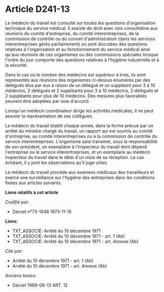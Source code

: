 # Article D241-13

Le médecin du travail est consulté sur toutes les questions d'organisation technique du service médical. Il assiste de droit
avec voix consultative aux réunions du comité d'entreprise, du comité interentreprises, de la commission de contrôle ou du
conseil d'administration (dans les services interentreprises gérés paritairement) où sont discutées des questions relatives à
l'organisation et au fonctionnement du service médical ainsi qu'aux réunions de ces organismes ou des commissions spéciales
lorsque l'ordre du jour comporte des questions relatives à l'hygiène industrielle et à la sécurité.

Dans le cas où le nombre des médecins est supérieur à trois, ils sont représentés aux réunions des organismes ci-dessus
énumérés par des délégués élus par eux à raison de un délégué et un suppléant pour 3 à 10 médecins, 2 délégués et 2
suppléants pour 3 à 10 médecins, 2 délégués et 2 suppléants pour plus de 10 médecins. Des mesures plus favorables peuvent
être adoptées par voie d'accord.

Lorsqu'un médecin coordinateur dirige les activités médicales, il ne peut assurer la représentation de ses collègues.

Le médecin du travail établit chaque année, dans la forme prévue par un arrêté du ministre chargé du travail, un rapport qui
est soumis au comité d'entreprise, au comité interentreprises ou à la commission de contrôle du service interentreprises.
L'organisme saisi transmet, sous la responsabilité de son président, un exemplaire à l'inspecteur du travail dont dépend
l'entreprise ou le service interentreprises, et un exemplaire au médecin inspecteur du travail dans le délai d'un mois de sa
réception. Le cas échéant, il y joint les observations qu'il juge utiles.

Le médecin du travail procède aux examens médicaux des travailleurs et exerce une surveillance sur l'hygiène des entreprises
dans les conditions fixées aux articles suivants.

**Liens relatifs à cet article**

_Codifié par_:

  - Décret n°73-1048 1973-11-15

**Liens**:

  - TXT_ASSOCIE: Arrêté du 10 décembre 1971
  - TXT_ASSOCIE: Arrêté du 10 décembre 1971 - art. 1 (Ab)
  - TXT_ASSOCIE: Arrêté du 10 décembre 1971 - art. Annexe (Ab)

_Cité par_:

  - Arrêté du 10 décembre 1971 - art. 1 (Ab)
  - Arrêté du 10 décembre 1971 - art. Annexe (Ab)

_Anciens textes_:

  - Décret  1969-06-13 ART. 12
